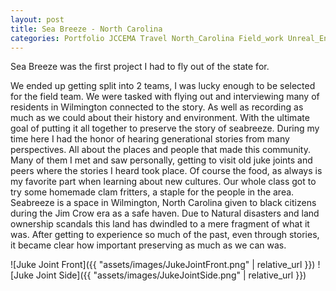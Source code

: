 ```yaml
---
layout: post
title: Sea Breeze - North Carolina
categories: Portfolio JCCEMA Travel North_Carolina Field_work Unreal_Engine
---
```

Sea Breeze was the first project I had to fly out of the state for.


We ended up getting split into 2 teams, I was lucky enough to be selected for the field team.
We were tasked with flying out and interviewing many of residents in Wilmington connected to the story. As well as recording as much as we could about their history and environment. With the ultimate goal of putting it all together to preserve the story of seabreeze.
During my time here I had the honor of hearing generational stories from many perspectives. All about the places and people that made this community. Many of them I met and saw personally, getting to visit old juke joints and peers where the stories I heard took place. Of course the food, as always is my favorite part when learning about new cultures. Our whole class got to try some homemade clam fritters, a staple for the people in the area.
Seabreeze is a space in Wilmington, North Carolina given to black citizens during the Jim Crow era as a safe haven. Due to Natural disasters and land ownership scandals this land has dwindled to a mere fragment of what it was. After getting to experience so much of the past, even through stories, it became clear how important preserving as much as we can was.



![Juke Joint Front]({{ "assets/images/JukeJointFront.png" | relative_url }})
![Juke Joint Side]({{ "assets/images/JukeJointSide.png" | relative_url }})
